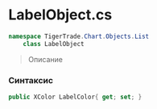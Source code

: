 
# LabelObject.cs
```csharp
namespace TigerTrade.Chart.Objects.List  
    class LabelObject
```

> Описание

### Синтаксис
```csharp
public XColor LabelColor{ get; set; }
```
